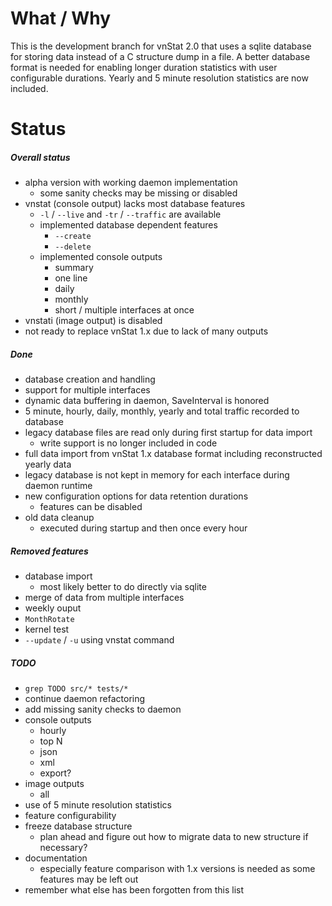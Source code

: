 # What / Why

This is the development branch for vnStat 2.0 that uses a sqlite database
for storing data instead of a C structure dump in a file. A better database
format is needed for enabling longer duration statistics with user
configurable durations. Yearly and 5 minute resolution statistics are now included.

# Status

##### Overall status

  * alpha version with working daemon implementation
    * some sanity checks may be missing or disabled
  * vnstat (console output) lacks most database features
    * `-l` / `--live` and `-tr` / `--traffic` are available
    * implemented database dependent features
      * `--create`
      * `--delete`
    * implemented console outputs
      * summary
      * one line
      * daily
      * monthly
      * short / multiple interfaces at once
  * vnstati (image output) is disabled
  * not ready to replace vnStat 1.x due to lack of many outputs

##### Done

  * database creation and handling
  * support for multiple interfaces
  * dynamic data buffering in daemon, SaveInterval is honored
  * 5 minute, hourly, daily, monthly, yearly and total traffic recorded to database
  * legacy database files are read only during first startup for data import
    * write support is no longer included in code
  * full data import from vnStat 1.x database format including reconstructed yearly data
  * legacy database is not kept in memory for each interface during daemon runtime
  * new configuration options for data retention durations
    * features can be disabled
  * old data cleanup
    * executed during startup and then once every hour

##### Removed features

  * database import
    * most likely better to do directly via sqlite
  * merge of data from multiple interfaces
  * weekly ouput
  * `MonthRotate`
  * kernel test
  * `--update` / `-u` using vnstat command

##### TODO

  * `grep TODO src/* tests/*`
  * continue daemon refactoring
  * add missing sanity checks to daemon
  * console outputs
    * hourly
    * top N
    * json
    * xml
    * export?
  * image outputs
    * all
  * use of 5 minute resolution statistics
  * feature configurability
  * freeze database structure
    * plan ahead and figure out how to migrate data to new structure if necessary?
  * documentation
    * especially feature comparison with 1.x versions is needed as some features may be left out
  * remember what else has been forgotten from this list
